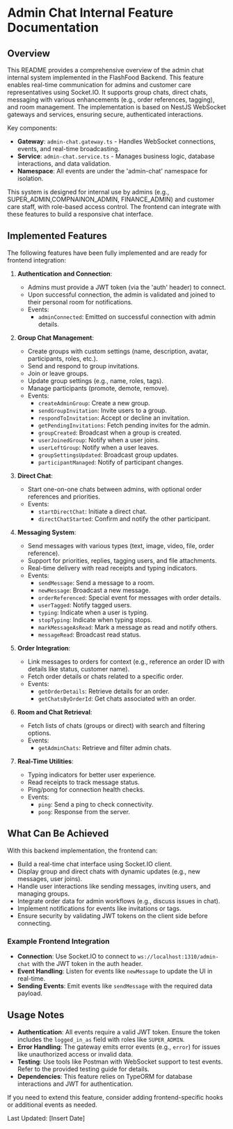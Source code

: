 # Admin Chat Internal Feature Documentation

## Overview

This README provides a comprehensive overview of the admin chat internal system implemented in the FlashFood Backend. This feature enables real-time communication for admins and customer care representatives using Socket.IO. It supports group chats, direct chats, messaging with various enhancements (e.g., order references, tagging), and room management. The implementation is based on NestJS WebSocket gateways and services, ensuring secure, authenticated interactions.

Key components:

- **Gateway**: `admin-chat.gateway.ts` - Handles WebSocket connections, events, and real-time broadcasting.
- **Service**: `admin-chat.service.ts` - Manages business logic, database interactions, and data validation.
- **Namespace**: All events are under the 'admin-chat' namespace for isolation.

This system is designed for internal use by admins (e.g., SUPER_ADMIN,COMPNAINON_ADMIN, FINANCE_ADMIN) and customer care staff, with role-based access control. The frontend can integrate with these features to build a responsive chat interface.

## Implemented Features

The following features have been fully implemented and are ready for frontend integration:

1. **Authentication and Connection**:
   - Admins must provide a JWT token (via the 'auth' header) to connect.
   - Upon successful connection, the admin is validated and joined to their personal room for notifications.
   - Events:
     - `adminConnected`: Emitted on successful connection with admin details.

2. **Group Chat Management**:
   - Create groups with custom settings (name, description, avatar, participants, roles, etc.).
   - Send and respond to group invitations.
   - Join or leave groups.
   - Update group settings (e.g., name, roles, tags).
   - Manage participants (promote, demote, remove).
   - Events:
     - `createAdminGroup`: Create a new group.
     - `sendGroupInvitation`: Invite users to a group.
     - `respondToInvitation`: Accept or decline an invitation.
     - `getPendingInvitations`: Fetch pending invites for the admin.
     - `groupCreated`: Broadcast when a group is created.
     - `userJoinedGroup`: Notify when a user joins.
     - `userLeftGroup`: Notify when a user leaves.
     - `groupSettingsUpdated`: Broadcast group updates.
     - `participantManaged`: Notify of participant changes.

3. **Direct Chat**:
   - Start one-on-one chats between admins, with optional order references and priorities.
   - Events:
     - `startDirectChat`: Initiate a direct chat.
     - `directChatStarted`: Confirm and notify the other participant.

4. **Messaging System**:
   - Send messages with various types (text, image, video, file, order reference).
   - Support for priorities, replies, tagging users, and file attachments.
   - Real-time delivery with read receipts and typing indicators.
   - Events:
     - `sendMessage`: Send a message to a room.
     - `newMessage`: Broadcast a new message.
     - `orderReferenced`: Special event for messages with order details.
     - `userTagged`: Notify tagged users.
     - `typing`: Indicate when a user is typing.
     - `stopTyping`: Indicate when typing stops.
     - `markMessageAsRead`: Mark a message as read and notify others.
     - `messageRead`: Broadcast read status.

5. **Order Integration**:
   - Link messages to orders for context (e.g., reference an order ID with details like status, customer name).
   - Fetch order details or chats related to a specific order.
   - Events:
     - `getOrderDetails`: Retrieve details for an order.
     - `getChatsByOrderId`: Get chats associated with an order.

6. **Room and Chat Retrieval**:
   - Fetch lists of chats (groups or direct) with search and filtering options.
   - Events:
     - `getAdminChats`: Retrieve and filter admin chats.

7. **Real-Time Utilities**:
   - Typing indicators for better user experience.
   - Read receipts to track message status.
   - Ping/pong for connection health checks.
   - Events:
     - `ping`: Send a ping to check connectivity.
     - `pong`: Response from the server.

## What Can Be Achieved

With this backend implementation, the frontend can:

- Build a real-time chat interface using Socket.IO client.
- Display group and direct chats with dynamic updates (e.g., new messages, user joins).
- Handle user interactions like sending messages, inviting users, and managing groups.
- Integrate order data for admin workflows (e.g., discuss issues in chat).
- Implement notifications for events like invitations or tags.
- Ensure security by validating JWT tokens on the client side before connecting.

### Example Frontend Integration

- **Connection**: Use Socket.IO to connect to `ws://localhost:1310/admin-chat` with the JWT token in the auth header.
- **Event Handling**: Listen for events like `newMessage` to update the UI in real-time.
- **Sending Events**: Emit events like `sendMessage` with the required data payload.

## Usage Notes

- **Authentication**: All events require a valid JWT token. Ensure the token includes the `logged_in_as` field with roles like `SUPER_ADMIN`.
- **Error Handling**: The gateway emits error events (e.g., `error`) for issues like unauthorized access or invalid data.
- **Testing**: Use tools like Postman with WebSocket support to test events. Refer to the provided testing guide for details.
- **Dependencies**: This feature relies on TypeORM for database interactions and JWT for authentication.

If you need to extend this feature, consider adding frontend-specific hooks or additional events as needed.

Last Updated: [Insert Date]
